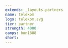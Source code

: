 ```yaml
---
extends: _layouts.partners
name: telekom
logo: telekom.svg
tier: partner
strength: 4000
camps: bon1808
short:
---
```


